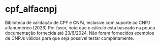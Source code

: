 # cpf_alfacnpj
Biblioteca de validação de CPF e CNPJ, inclusive com suporte ao CNPJ alfanumérico (2026)
Por favor, note que o cálculo está baseado na pouca documentação fornecida até 23/6/2024.
Não foram fornecidos exemplos de CNPJs válidos para que seja possível testar completamente.

